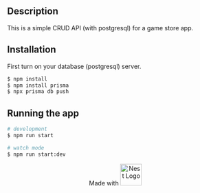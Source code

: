 ## Description

This is a simple CRUD API (with postgresql) for a game store app.

## Installation

First turn on your database (postgresql) server.

```bash
$ npm install
$ npm install prisma
$ npx prisma db push
```

## Running the app

```bash
# development
$ npm run start

# watch mode
$ npm run start:dev
```

<p align="center" class="display: flex; flex-direction: row; align-items: center">
  Made with
  <a href="http://nestjs.com/" target="blank"><img src="https://nestjs.com/img/logo-small.svg" width="50" alt="Nest Logo" /></a>
</p>
